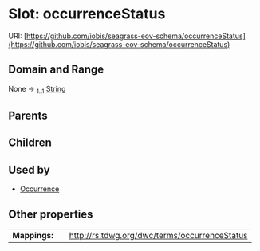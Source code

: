
# Slot: occurrenceStatus



URI: [https://github.com/iobis/seagrass-eov-schema/occurrenceStatus](https://github.com/iobis/seagrass-eov-schema/occurrenceStatus)


## Domain and Range

None &#8594;  <sub>1..1</sub> [String](types/String.md)

## Parents


## Children


## Used by

 * [Occurrence](Occurrence.md)

## Other properties

|  |  |  |
| --- | --- | --- |
| **Mappings:** | | http://rs.tdwg.org/dwc/terms/occurrenceStatus |